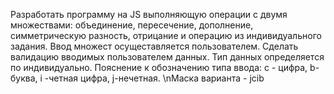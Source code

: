 Разработать программу на JS выполняющую операции с двумя множествами: объединение, пересечение, дополнение, симметрическую разность, отрицание и операцию из индивидуального задания.  Ввод множест осущеставляется пользователем. Сделать валидацию вводимых пользователем данных. Тип данных определяется по индивидуально.  Пояснение к обозначению типа ввода: с - цифра, b-буква, i -четная цифра, j-нечетная.
\nМаска варианта - jcib
